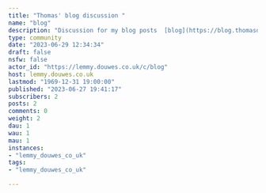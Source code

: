```yaml
---
title: "Thomas' blog discussion " 
name: "blog"
description: "Discussion for my blog posts  [blog](https://blog.thomasdouwes.co.uk)"
type: community
date: "2023-06-29 12:34:34"
draft: false
nsfw: false
actor_id: "https://lemmy.douwes.co.uk/c/blog"
host: lemmy.douwes.co.uk
lastmod: "1969-12-31 19:00:00"
published: "2023-06-27 19:41:17"
subscribers: 2
posts: 2
comments: 0
weight: 2
dau: 1
wau: 1
mau: 1
instances:
- "lemmy_douwes_co_uk"
tags: 
- "lemmy_douwes_co_uk"

---
```

